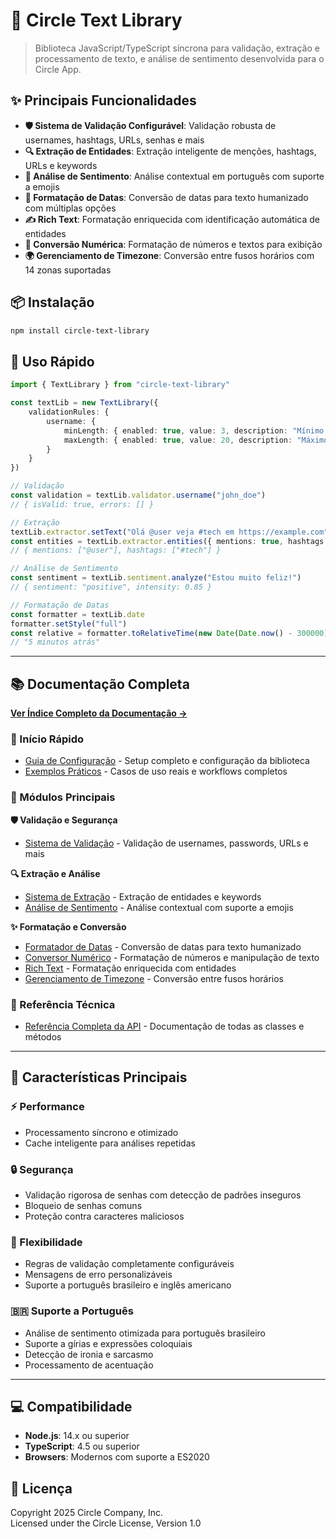 # 🔄 Circle Text Library

> Biblioteca JavaScript/TypeScript síncrona para validação, extração e processamento de texto, e análise de sentimento desenvolvida para o Circle App.

## ✨ Principais Funcionalidades

- **🛡️ Sistema de Validação Configurável**: Validação robusta de usernames, hashtags, URLs, senhas e mais
- **🔍 Extração de Entidades**: Extração inteligente de menções, hashtags, URLs e keywords
- **💭 Análise de Sentimento**: Análise contextual em português com suporte a emojis
- **📅 Formatação de Datas**: Conversão de datas para texto humanizado com múltiplas opções
- **✍️ Rich Text**: Formatação enriquecida com identificação automática de entidades
- **🔢 Conversão Numérica**: Formatação de números e textos para exibição
- **🌍 Gerenciamento de Timezone**: Conversão entre fusos horários com 14 zonas suportadas

## 📦 Instalação

```bash
npm install circle-text-library
```

## 🚀 Uso Rápido

```typescript
import { TextLibrary } from "circle-text-library"

const textLib = new TextLibrary({
    validationRules: {
        username: {
            minLength: { enabled: true, value: 3, description: "Mínimo 3 caracteres" },
            maxLength: { enabled: true, value: 20, description: "Máximo 20 caracteres" }
        }
    }
})

// Validação
const validation = textLib.validator.username("john_doe")
// { isValid: true, errors: [] }

// Extração
textLib.extractor.setText("Olá @user veja #tech em https://example.com")
const entities = textLib.extractor.entities({ mentions: true, hashtags: true })
// { mentions: ["@user"], hashtags: ["#tech"] }

// Análise de Sentimento
const sentiment = textLib.sentiment.analyze("Estou muito feliz!")
// { sentiment: "positive", intensity: 0.85 }

// Formatação de Datas
const formatter = textLib.date
formatter.setStyle("full")
const relative = formatter.toRelativeTime(new Date(Date.now() - 300000))
// "5 minutos atrás"
```

---

## 📚 Documentação Completa

**[Ver Índice Completo da Documentação →](./docs/README.md)**

### 🎯 Início Rápido

- [Guia de Configuração](./docs/CONFIGURATION.md) - Setup completo e configuração da biblioteca
- [Exemplos Práticos](./docs/EXAMPLES.md) - Casos de uso reais e workflows completos

### 📖 Módulos Principais

**🛡️ Validação e Segurança**

- [Sistema de Validação](./docs/VALIDATION.md) - Validação de usernames, passwords, URLs e mais

**🔍 Extração e Análise**

- [Sistema de Extração](./docs/EXTRACTION.md) - Extração de entidades e keywords
- [Análise de Sentimento](./docs/SENTIMENT.md) - Análise contextual com suporte a emojis

**✨ Formatação e Conversão**

- [Formatador de Datas](./docs/DATE_FORMATTER.md) - Conversão de datas para texto humanizado
- [Conversor Numérico](./docs/CONVERSOR.md) - Formatação de números e manipulação de texto
- [Rich Text](./docs/RICH_TEXT.md) - Formatação enriquecida com entidades
- [Gerenciamento de Timezone](./docs/TIMEZONE.md) - Conversão entre fusos horários

### 🔧 Referência Técnica

- [Referência Completa da API](./docs/API_REFERENCE.md) - Documentação de todas as classes e métodos

---

## 🌟 Características Principais

### ⚡ Performance

- Processamento síncrono e otimizado
- Cache inteligente para análises repetidas

### 🔒 Segurança

- Validação rigorosa de senhas com detecção de padrões inseguros
- Bloqueio de senhas comuns
- Proteção contra caracteres maliciosos

### 🎨 Flexibilidade

- Regras de validação completamente configuráveis
- Mensagens de erro personalizáveis
- Suporte a português brasileiro e inglês americano

### 🇧🇷 Suporte a Português

- Análise de sentimento otimizada para português brasileiro
- Suporte a gírias e expressões coloquiais
- Detecção de ironia e sarcasmo
- Processamento de acentuação

---

## 💻 Compatibilidade

- **Node.js**: 14.x ou superior
- **TypeScript**: 4.5 ou superior
- **Browsers**: Modernos com suporte a ES2020

## 📄 Licença

Copyright 2025 Circle Company, Inc.  
Licensed under the Circle License, Version 1.0
